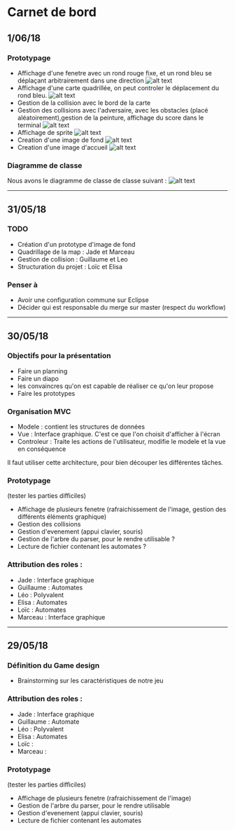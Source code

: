 # Carnet de bord

## 1/06/18

### Prototypage
* Affichage d'une fenetre avec un rond rouge fixe, et un rond bleu se déplaçant arbitrairement dans une direction
![alt text](https://github.com/TheTisiboth/PLA_2018/blob/master/images/proto/1.png )
* Affichage d'une carte quadrillée, on peut controler le déplacement du rond bleu.
![alt text](https://github.com/TheTisiboth/PLA_2018/blob/master/images/proto/2.png)
* Gestion de la collision avec le bord de la carte
* Gestion des collisions avec l'adversaire, avec les obstacles (placé aléatoirement),gestion de la peinture,  affichage du score dans le terminal
![alt text](https://github.com/TheTisiboth/PLA_2018/blob/master/images/proto/3.png )
* Affichage de sprite
![alt text](https://github.com/TheTisiboth/PLA_2018/blob/master/images/proto/4.png )
* Creation d'une image de fond 
![alt text](https://github.com/TheTisiboth/PLA_2018/blob/master/images/proto/background.png )
* Creation d'une image d'accueil
![alt text](https://github.com/TheTisiboth/PLA_2018/blob/master/images/proto/accueil.png)


### Diagramme de classe

Nous avons le diagramme de classe de classe suivant :
![alt text](https://github.com/TheTisiboth/PLA_2018/blob/master/images/proto/5.png )



___

## 31/05/18

### TODO
* Création d'un prototype d'image de fond
* Quadrillage de la map : Jade et Marceau
* Gestion de collision : Guillaume et Leo
* Structuration du projet : Loïc et Elisa

### Penser à
* Avoir une configuration commune sur Eclipse
* Décider qui est responsable du merge sur master (respect du workflow)

___

## 30/05/18

### Objectifs pour la présentation
* Faire un planning  
* Faire un diapo
* les convaincres qu'on est capable de réaliser ce qu'on leur propose
* Faire les prototypes

### Organisation MVC

* Modele : contient les structures de données
* Vue : Interface graphique. C'est ce que l'on choisit d'afficher à l'écran
* Controleur : Traite les actions de l'utilisateur, modifie le modele et la vue en conséquence

Il faut utiliser cette architecture, pour bien découper les différentes tâches.

### Prototypage
(tester les parties difficiles)

* Affichage de plusieurs fenetre (rafraichissement de l'image, gestion des différents éléments graphique)
* Gestion des collisions
* Gestion d'evenement (appui clavier, souris)
* Gestion de l'arbre du parser, pour le rendre utilisable ?
* Lecture de fichier contenant les automates ?

### Attribution des roles :
* Jade : Interface graphique
* Guillaume : Automates
* Léo : Polyvalent
* Elisa : Automates
* Loïc : Automates
* Marceau : Interface graphique

___

## 29/05/18

### Définition du Game design
* Brainstorming sur les caractéristiques de notre jeu

### Attribution des roles :
* Jade : Interface graphique
* Guillaume : Automate
* Léo : Polyvalent
* Elisa : Automates
* Loïc : 
* Marceau : 

### Prototypage
(tester les parties difficiles)

* Affichage de plusieurs fenetre (rafraichissement de l'image)
* Gestion de l'arbre du parser, pour le rendre utilisable
* Gestion d'evenement (appui clavier, souris)
* Lecture de fichier contenant les automates

